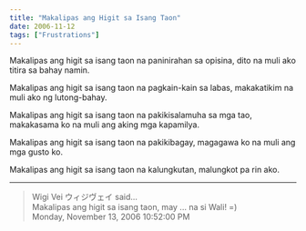 ```yaml
---
title: "Makalipas ang Higit sa Isang Taon"
date: 2006-11-12
tags: ["Frustrations"]
---
```


Makalipas ang higit sa isang taon na paninirahan sa opisina, dito na muli ako titira sa bahay namin.

Makalipas ang higit sa isang taon na pagkain-kain sa labas, makakatikim na muli ako ng lutong-bahay.

Makalipas ang higit sa isang taon na pakikisalamuha sa mga tao, makakasama ko na muli ang aking mga kapamilya.

Makalipas ang higit sa isang taon na pakikibagay, magagawa ko na muli ang mga gusto ko.

Makalipas ang higit sa isang taon na kalungkutan, malungkot pa rin ako.

---

> Wigi Vei ウィジヴェイ said...  
> Makalipas ang higit sa isang taon, may ... na si Wali! =)  
> Monday, November 13, 2006 10:52:00 PM 